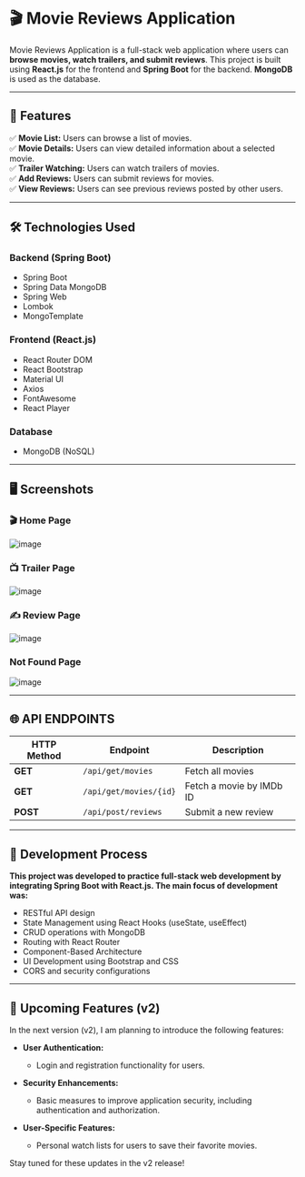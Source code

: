 # 🎬 Movie Reviews Application

Movie Reviews Application is a full-stack web application where users can **browse movies, watch trailers, and submit reviews**. This project is built using **React.js** for the frontend and **Spring Boot** for the backend. **MongoDB** is used as the database.

---

## 🚀 **Features**
✅ **Movie List:** Users can browse a list of movies.  
✅ **Movie Details:** Users can view detailed information about a selected movie.  
✅ **Trailer Watching:** Users can watch trailers of movies.  
✅ **Add Reviews:** Users can submit reviews for movies.  
✅ **View Reviews:** Users can see previous reviews posted by other users.  

---

## 🛠 **Technologies Used**

### **Backend (Spring Boot)**
- Spring Boot
- Spring Data MongoDB
- Spring Web
- Lombok
- MongoTemplate
  
### **Frontend (React.js)**
- React Router DOM
- React Bootstrap
- Material UI
- Axios
- FontAwesome
- React Player

### **Database**
- MongoDB (NoSQL)

---

## 🖥 Screenshots
### 🎬 Home Page
![image](https://github.com/user-attachments/assets/5d6c1de1-e699-4454-851c-b697b2788d5b)
### 📺 Trailer Page
![image](https://github.com/user-attachments/assets/3600a07e-f816-44d8-8f57-c6deb57af5ec)
### ✍ Review Page
![image](https://github.com/user-attachments/assets/fbab06e9-983e-472c-a565-44840e0fb212)
### Not Found Page
![image](https://github.com/user-attachments/assets/4a493d67-f0a5-4480-803a-b3e097e76d2f)

---

## 🌐 API ENDPOINTS
| HTTP Method | Endpoint               | Description               |
|-------------|------------------------|---------------------------|
| **GET**     | `/api/get/movies`      | Fetch all movies          |
| **GET**     | `/api/get/movies/{id}` | Fetch a movie by IMDb ID  |
| **POST**    | `/api/post/reviews`    | Submit a new review       |
---

## 📌 Development Process
**This project was developed to practice full-stack web development by integrating Spring Boot with React.js. The main focus of development was:**
- RESTful API design
- State Management using React Hooks (useState, useEffect)
- CRUD operations with MongoDB
- Routing with React Router
- Component-Based Architecture
- UI Development using Bootstrap and CSS
- CORS and security configurations
  
---

## 🔮 **Upcoming Features (v2)**

In the next version (v2), I am planning to introduce the following features:

- **User Authentication:**
  - Login and registration functionality for users.
  
- **Security Enhancements:**
  - Basic measures to improve application security, including authentication and authorization.

- **User-Specific Features:**
  - Personal watch lists for users to save their favorite movies.

Stay tuned for these updates in the v2 release!
